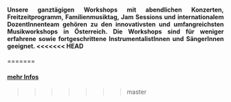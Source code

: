 <div align="justify"> <h4>
Unsere ganztägigen Workshops mit abendlichen Konzerten, Freitzeitprogramm, Familienmusiktag, Jam Sessions und internationalem DozentInnenteam gehören zu den innovativsten und umfangreichsten Musikworkshops in Österreich. Die Workshops sind für weniger erfahrene sowie fortgeschrittene InstrumentalistInnen und SängerInnen geeignet.
<<<<<<< HEAD
</h4></div>
=======
</h4></div>

#### [mehr Infos](/workshop)
>>>>>>> master
